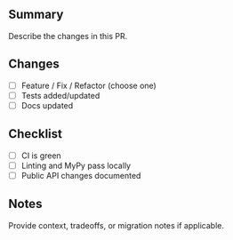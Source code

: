 ## Summary

Describe the changes in this PR.

## Changes

- [ ] Feature / Fix / Refactor (choose one)
- [ ] Tests added/updated
- [ ] Docs updated

## Checklist

- [ ] CI is green
- [ ] Linting and MyPy pass locally
- [ ] Public API changes documented

## Notes

Provide context, tradeoffs, or migration notes if applicable.

